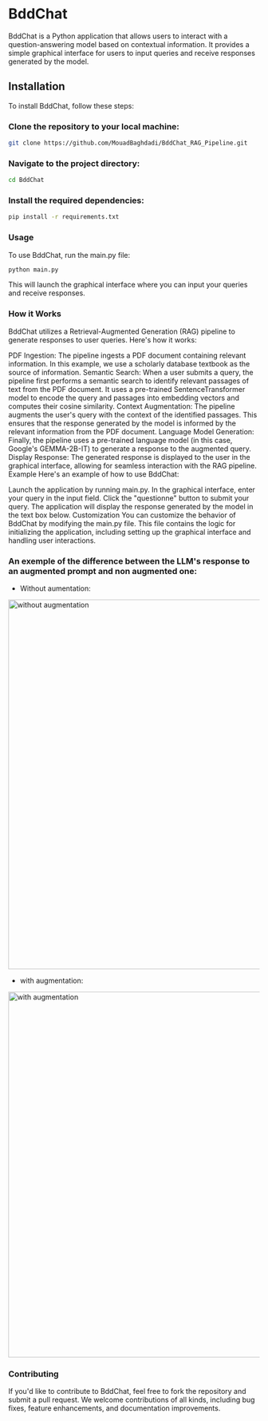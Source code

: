 # BddChat

BddChat is a Python application that allows users to interact with a question-answering model based on contextual information. It provides a simple graphical interface for users to input queries and receive responses generated by the model.

## Installation

To install BddChat, follow these steps:

### Clone the repository to your local machine:

```bash
git clone https://github.com/MouadBaghdadi/BddChat_RAG_Pipeline.git
```
### Navigate to the project directory:
```bash
cd BddChat
```
### Install the required dependencies:
```bash
pip install -r requirements.txt
```
### Usage
To use BddChat, run the main.py file:

```bash
python main.py
```
This will launch the graphical interface where you can input your queries and receive responses.

### How it Works
BddChat utilizes a Retrieval-Augmented Generation (RAG) pipeline to generate responses to user queries. Here's how it works:

PDF Ingestion: The pipeline ingests a PDF document containing relevant information. In this example, we use a scholarly database textbook as the source of information.
Semantic Search: When a user submits a query, the pipeline first performs a semantic search to identify relevant passages of text from the PDF document. It uses a pre-trained SentenceTransformer model to encode the query and passages into embedding vectors and computes their cosine similarity.
Context Augmentation: The pipeline augments the user's query with the context of the identified passages. This ensures that the response generated by the model is informed by the relevant information from the PDF document.
Language Model Generation: Finally, the pipeline uses a pre-trained language model (in this case, Google's GEMMA-2B-IT) to generate a response to the augmented query.
Display Response: The generated response is displayed to the user in the graphical interface, allowing for seamless interaction with the RAG pipeline.
Example
Here's an example of how to use BddChat:

Launch the application by running main.py.
In the graphical interface, enter your query in the input field.
Click the "questionne" button to submit your query.
The application will display the response generated by the model in the text box below.
Customization
You can customize the behavior of BddChat by modifying the main.py file. This file contains the logic for initializing the application, including setting up the graphical interface and handling user interactions.

### An exemple of the difference between the LLM's response to an augmented prompt and non augmented one:
* Without aumentation:

<img width="741" alt="without augmentation" src="https://github.com/MouadBaghdadi/RAG_Project/assets/101417636/55ea3cd4-5ae8-4d6e-9dc0-df168d9a3248">

* with augmentation:

<img width="733" alt="with augmentation" src="https://github.com/MouadBaghdadi/RAG_Project/assets/101417636/be08815f-533f-496e-806c-4fa59e4db54a">

### Contributing
If you'd like to contribute to BddChat, feel free to fork the repository and submit a pull request. We welcome contributions of all kinds, including bug fixes, feature enhancements, and documentation improvements.



